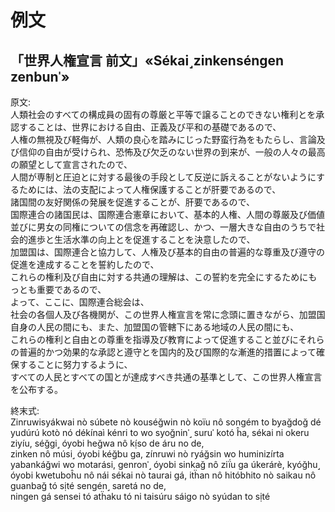 # 例文

## 「世界人権宣言 前文」«Sékai˼zinkenséngen zenbunˈ»

原文:  
人類社会のすべての構成員の固有の尊厳と平等で譲ることのできない権利とを承認することは、世界における自由、正義及び平和の基礎であるので、  
人権の無視及び軽侮が、人類の良心を踏みにじった野蛮行為をもたらし、言論及び信仰の自由が受けられ、恐怖及び欠乏のない世界の到来が、一般の人々の最高の願望として宣言されたので、  
人間が専制と圧迫とに対する最後の手段として反逆に訴えることがないようにするためには、法の支配によって人権保護することが肝要であるので、  
諸国間の友好関係の発展を促進することが、肝要であるので、  
国際連合の諸国民は、国際連合憲章において、基本的人権、人間の尊厳及び価値並びに男女の同権についての信念を再確認し、かつ、一層大きな自由のうちで社会的進歩と生活水準の向上とを促進することを決意したので、  
加盟国は、国際連合と協力して、人権及び基本的自由の普遍的な尊重及び遵守の促進を達成することを誓約したので、  
これらの権利及び自由に対する共通の理解は、この誓約を完全にするためにもっとも重要であるので、  
よって、ここに、国際連合総会は、  
社会の各個人及び各機関が、この世界人権宣言を常に念頭に置きながら、加盟国自身の人民の間にも、また、加盟国の管轄下にある地域の人民の間にも、  
これらの権利と自由との尊重を指導及び教育によって促進すること並びにそれらの普遍的かつ効果的な承認と遵守とを国内的及び国際的な漸進的措置によって確保することに努力するように、  
すべての人民とすべての国とが達成すべき共通の基準として、この世界人権宣言を公布する。

終末式:  
Zinruwisyákwai nò súbete nò kouséğwin nò koïu nô songém to byağdoğ dé yudúrú kotò nó dékínaì kénri to wo syoğninˈ˼ suruˈ kotó ĥa, sékai ni okeru ziyíu, séğgi˼ óyobi heğwa nô kị́so de áru no de,  
zinken nô músi˼ óyobi kéğbu ga, zínruwi nò ryáğsin wo huminizírta yabankáğwi wo motarási, genronˈ˼ óyobi sinkağ nô ziḯu ga úkerárè, kyóğhu˼ óyobi kwetuboĥu nô nái sékai nò taurai gá, itḧan nô hitóbhito nò saikau nô guanbağ tó sịté sengén˼ saretá no de,  
ningen gá sensei tó atḧaku tó ni taisúru sáigo nò syúdan to sịté




